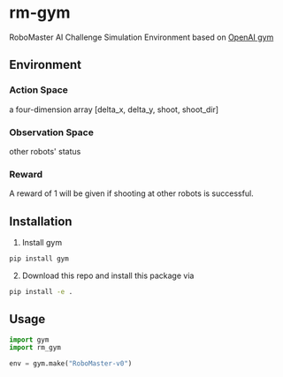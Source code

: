 # rm-gym

RoboMaster AI Challenge Simulation Environment based on [OpenAI gym](https://github.com/openai/gym)

## Environment

### Action Space

a four-dimension array [delta_x, delta_y, shoot, shoot_dir]

### Observation Space

other robots' status

### Reward

A reward of 1 will be given if shooting at other robots is successful.

## Installation

1. Install gym

```bash
pip install gym
```

2. Download this repo and install this package via

```bash
pip install -e .
```

## Usage

```python
import gym
import rm_gym

env = gym.make("RoboMaster-v0")
```
